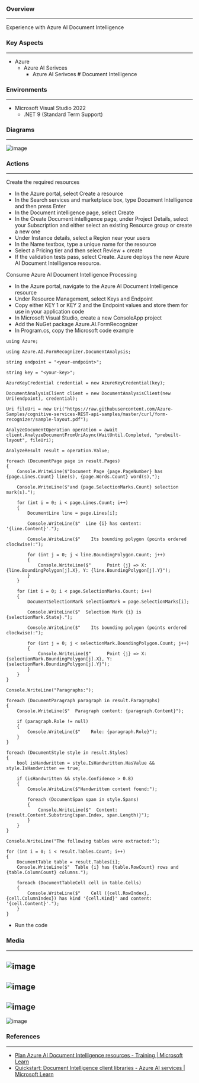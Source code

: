
### Overview
---
Experience with Azure AI Document Intelligence
   
### Key Aspects
---
- Azure
  - Azure AI Serivces
    - Azure AI Serivces # Document Intelligence

### Environments
---
- Microsoft Visual Studio 2022
  - .NET 9 (Standard Term Support)

### Diagrams
---
![image](https://github.com/user-attachments/assets/4ba107eb-0fa9-4443-8339-ce26ccc7c443)


### Actions
---
Create the required resources
  - In the Azure portal, select Create a resource
  - In the Search services and marketplace box, type Document Intelligence and then press Enter
  - In the Document intelligence page, select Create
  - In the Create Document intelligence page, under Project Details, select your Subscription and either select an existing Resource group or create a new one
  - Under Instance details, select a Region near your users
  - In the Name textbox, type a unique name for the resource
  - Select a Pricing tier and then select Review + create
  - If the validation tests pass, select Create. Azure deploys the new Azure AI Document Intelligence resource.

Consume Azure AI Document Intelligence Processing
  - In the Azure portal, navigate to the Azure AI Document Intelligence resource
  - Under Resource Management, select Keys and Endpoint
  - Copy either KEY 1 or KEY 2 and the Endpoint values and store them for use in your application code
  - In  Microsoft Visual Studio, create a new ConsoleApp project
  - Add the NuGet package Azure.AI.FormRecognizer
  - In Program.cs, copy the Microsoft code example
```
using Azure;

using Azure.AI.FormRecognizer.DocumentAnalysis;

string endpoint = "<your-endpoint>";

string key = "<your-key>";

AzureKeyCredential credential = new AzureKeyCredential(key);

DocumentAnalysisClient client = new DocumentAnalysisClient(new Uri(endpoint), credential);

Uri fileUri = new Uri("https://raw.githubusercontent.com/Azure-Samples/cognitive-services-REST-api-samples/master/curl/form-recognizer/sample-layout.pdf");

AnalyzeDocumentOperation operation = await client.AnalyzeDocumentFromUriAsync(WaitUntil.Completed, "prebuilt-layout", fileUri);

AnalyzeResult result = operation.Value;

foreach (DocumentPage page in result.Pages)
{
    Console.WriteLine($"Document Page {page.PageNumber} has {page.Lines.Count} line(s), {page.Words.Count} word(s),");

    Console.WriteLine($"and {page.SelectionMarks.Count} selection mark(s).");

    for (int i = 0; i < page.Lines.Count; i++)
    {
        DocumentLine line = page.Lines[i];

        Console.WriteLine($"  Line {i} has content: '{line.Content}'.");

        Console.WriteLine($"    Its bounding polygon (points ordered clockwise):");

        for (int j = 0; j < line.BoundingPolygon.Count; j++)
        {
            Console.WriteLine($"      Point {j} => X: {line.BoundingPolygon[j].X}, Y: {line.BoundingPolygon[j].Y}");
        }
    }

    for (int i = 0; i < page.SelectionMarks.Count; i++)
    {
        DocumentSelectionMark selectionMark = page.SelectionMarks[i];

        Console.WriteLine($"  Selection Mark {i} is {selectionMark.State}.");

        Console.WriteLine($"    Its bounding polygon (points ordered clockwise):");

        for (int j = 0; j < selectionMark.BoundingPolygon.Count; j++)
        {
            Console.WriteLine($"      Point {j} => X: {selectionMark.BoundingPolygon[j].X}, Y: {selectionMark.BoundingPolygon[j].Y}");
        }
    }
}

Console.WriteLine("Paragraphs:");

foreach (DocumentParagraph paragraph in result.Paragraphs)
{
    Console.WriteLine($"  Paragraph content: {paragraph.Content}");

    if (paragraph.Role != null)
    {
        Console.WriteLine($"    Role: {paragraph.Role}");
    }
}

foreach (DocumentStyle style in result.Styles)
{
    bool isHandwritten = style.IsHandwritten.HasValue && style.IsHandwritten == true;

    if (isHandwritten && style.Confidence > 0.8)
    {
        Console.WriteLine($"Handwritten content found:");

        foreach (DocumentSpan span in style.Spans)
        {
            Console.WriteLine($"  Content: {result.Content.Substring(span.Index, span.Length)}");
        }
    }
}

Console.WriteLine("The following tables were extracted:");

for (int i = 0; i < result.Tables.Count; i++)
{
    DocumentTable table = result.Tables[i];
    Console.WriteLine($"  Table {i} has {table.RowCount} rows and {table.ColumnCount} columns.");

    foreach (DocumentTableCell cell in table.Cells)
    {
        Console.WriteLine($"    Cell ({cell.RowIndex}, {cell.ColumnIndex}) has kind '{cell.Kind}' and content: '{cell.Content}'.");
    }
}
```
- Run the code

### Media
---
![image](https://github.com/user-attachments/assets/8a16bbad-d7dd-4bcd-947d-8a1668064b49)
---
![image](https://github.com/user-attachments/assets/af8b7f45-a7cd-474f-8cac-802aa4966313)
---
![image](https://github.com/user-attachments/assets/5a932fde-5862-4127-86c5-7ad3d122b8fb)
---
![image](https://github.com/user-attachments/assets/2a3c2216-d6e5-406c-ad3a-73c836de822e)

### References
---
- [Plan Azure AI Document Intelligence resources - Training | Microsoft Learn](https://learn.microsoft.com/en-us/training/modules/plan-form-recognizer-solution/3-resources?pivots=csharp)
- [Quickstart: Document Intelligence client libraries - Azure AI services | Microsoft Learn](https://learn.microsoft.com/en-us/azure/ai-services/document-intelligence/quickstarts/get-started-sdks-rest-api?view=doc-intel-3.0.0&preserve-view=true&pivots=programming-language-csharp)
